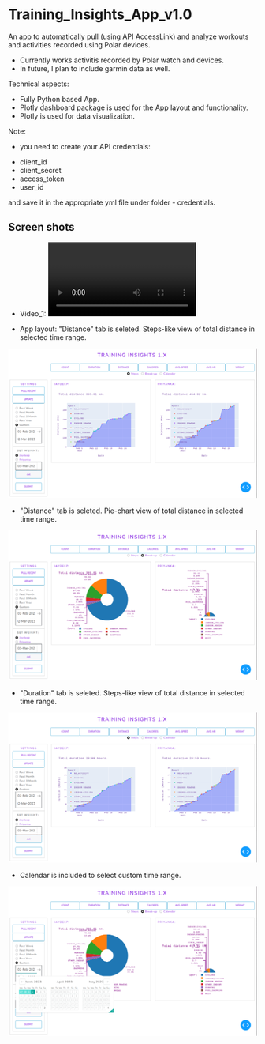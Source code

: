 # Training_Insights_App_v1.0
 An app to automatically pull (using API AccessLink) and analyze workouts and activities recorded using Polar devices.
 * Currently works activitis recorded by Polar watch and devices.
 * In future, I plan to include garmin data as well.
 
 Technical aspects:
 * Fully Python based App.
 * Plotly dashboard package is used for the App layout and functionality.
 * Plotly is used for data visualization.
 
 Note:
 * you need to create your API credentials:
 - client_id
 - client_secret
 - access_token
 - user_id
 
 and save it in the appropriate yml file under folder - credentials.
 
 ## Screen shots
 
 * Video_1:
 ![video_1](https://github.com/jaydeepsb/Training_Insights_App_v1.0/blob/main/screen_shots/App_video_long.webm)
 
 
 
 * App layout: "Distance" tab is seleted. Steps-like view of total distance in selected time range.
 
 ![image_1](https://github.com/jaydeepsb/Training_Insights_App_v1.0/blob/main/screen_shots/image_1.png)
 
 
 * "Distance" tab is seleted. Pie-chart view of total distance in selected time range.
 
 ![image_2](https://github.com/jaydeepsb/Training_Insights_App_v1.0/blob/main/screen_shots/image_2.png)
 

 * "Duration" tab is seleted. Steps-like view of total distance in selected time range.

 ![image_3](https://github.com/jaydeepsb/Training_Insights_App_v1.0/blob/main/screen_shots/image_3.png)
 

 * Calendar is included to select custom time range.

 ![image_4](https://github.com/jaydeepsb/Training_Insights_App_v1.0/blob/main/screen_shots/image_4.png)


